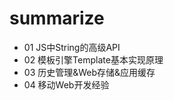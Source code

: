 # summarize

*   01 JS中String的高级API
*   02 模板引擎Template基本实现原理
*   03 历史管理&Web存储&应用缓存
*   04 移动Web开发经验